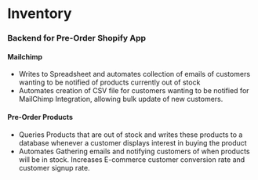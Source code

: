 
#  Inventory

### Backend for Pre-Order Shopify App


#### Mailchimp

- Writes to Spreadsheet and automates collection of emails of customers wanting to be notified of products currently out of stock
- Automates creation of CSV file for customers wanting to be notified for MailChimp Integration, allowing bulk update of new customers.

#### Pre-Order Products

- Queries Products that are out of stock and writes these products to a database whenever a customer displays interest in buying the product
- Automates Gathering emails and notifying customers of when products will be in stock. Increases E-commerce customer conversion rate and customer signup rate.



